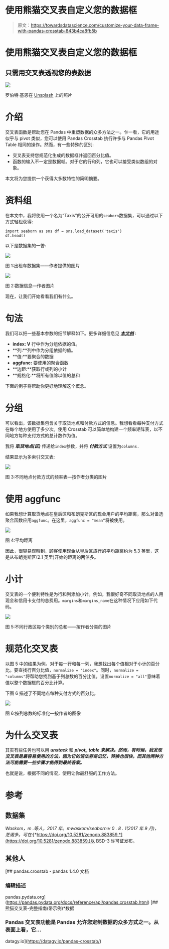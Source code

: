 # 使用熊猫交叉表自定义您的数据框

> 原文：<https://towardsdatascience.com/customize-your-data-frame-with-pandas-crosstab-843b4ca8fb5b>

# 使用熊猫交叉表自定义您的数据框

## 只需用交叉表透视您的表数据

![](img/0d861ce33ae09bc12dfa23ab978cf9fc.png)

罗伯特·基恩在 [Unsplash](https://unsplash.com?utm_source=medium&utm_medium=referral) 上的照片

# 介绍

交叉表函数是帮助您在 Pandas 中重塑数据的众多方法之一。乍一看，它的用途似乎与 pivot 类似，您可以使用 Pandas Crosstab 执行许多与 Pandas Pivot Table 相同的操作。然而，有一些特殊的区别:

*   交叉表支持您规范化生成的数据框并返回百分比值。
*   函数的输入不一定是数据帧。对于它的行和列，它也可以接受类似数组的对象。

本文将为您提供一个获得大多数特性的简明摘要。

# 资料组

在本文中，我将使用一个名为“Taxis”的公开可用的`seaborn`数据集，可以通过以下方式轻松获得:

```
import seaborn as sns df = sns.load_dataset('taxis')
df.head()
```

以下是数据集的一瞥:

![](img/108852456501f72c045629292684e681.png)

图 1:出租车数据集——作者提供的图片

![](img/57424c764abba75be253fd0675006646.png)

图 2:数据信息—作者图片

现在，让我们开始看看我们有什么。

# 句法

我们可以把一些基本参数的细节解释如下。更多详细信息见 [***本文档***](https://pandas.pydata.org/docs/reference/api/pandas.crosstab.html) :

*   **index: V** 行中作为分组依据的值。
*   **列:**列中作为分组依据的值。
*   **值:**要聚合的数据
*   **aggfunc:** 要使用的聚合函数
*   **边距:**获取行或列的小计
*   **规格化:**将所有值除以值的总和

下面的例子将帮助你更好地理解这个概念。

# 分组

可以看出，该数据集包含关于取货地点和付款方式的信息。我想看看每种支付方式在每个地方使用了多少次。使用 Crosstab 可以简单地构建一个频率矩阵表，以不同地方每种支付方式的总计数作为值。

我将 ***取货地点(区)*** 传递给`index`参数，并将 ***付款方式*** 设置为`columns.`

结果显示为多索引交叉表:

![](img/31af52b9f8e5b461dba6fe6b94d43e64.png)

图 3:不同地点付款方式的频率表—按作者分类的图片

# 使用 aggfunc

如果我想计算取货地点在皇后区和布朗克斯区的现金用户的平均距离，那么对备选聚合函数应用`aggfunc`。在这里，`aggfunc = "mean”`将被使用。

![](img/7e22989a4aa1121675d00a2060925f1b.png)

图 4:平均距离

因此，很容易观察到，顾客使用现金从皇后区旅行的平均距离约为 5.3 英里，这是从布朗克斯区(2.1 英里)开始的距离的两倍多。

# 小计

交叉表的一个便利特性是为行和列添加小计。例如，我很好奇不同取货地点的人用现金和信用卡支付的总费用。`margins`和`margins_name`在这种情况下应用如下代码。

![](img/036338c66a29c8d91463869c590b96ac.png)

图 5:不同行政区每个类别的总和——按作者分类的图片

# 规范化交叉表

以图 5 中的结果为例。对于每一行和每一列，我想找出每个值相对于小计的百分比。要查找行百分比值，`normalize = "index"`。同时，`normalize = "columns"`将帮助您找到基于列总数的百分比值。设置`normalize = "all"`意味着值以整个数据框的百分比计算。

下图 6 描述了不同地点每种支付方式的百分比。

![](img/0ee6ec10fa5768ce4796736bece42426.png)

图 6:按列总数的标准化—按作者的图像

# 为什么交叉表

其实有些任务也可以用 ***unstack*** 和 ***pivot_ table 来解决。然而，有时候，我发现交叉表是最容易使用的方法，因为它的语法容易记忆，转换也很快，而其他两种方法可能需要一些步骤才能得到最终答案。***

也就是说，根据不同的情况，使用让你最舒服的工作方法。

# 参考

## 数据集

*Waskom，m .等人，2017 年。mwaskom/seaborn:v 0 . 8 . 1(2017 年 9 月)，芝诺多。可在:*[*https://doi.org/10.5281/zenodo.883859.*](https://doi.org/10.5281/zenodo.883859.)以 BSD-3 许可证发布。

## 其他人

 [## pandas.crosstab - pandas 1.4.0 文档

### 编辑描述

pandas.pydata.org](https://pandas.pydata.org/docs/reference/api/pandas.crosstab.html) [](https://datagy.io/pandas-crosstab/) [## 熊猫交叉表-完整指南(带示例)*数据

### Pandas 交叉表功能是 Pandas 允许您定制数据的众多方式之一。从表面上看，它…

datagy.io](https://datagy.io/pandas-crosstab/)